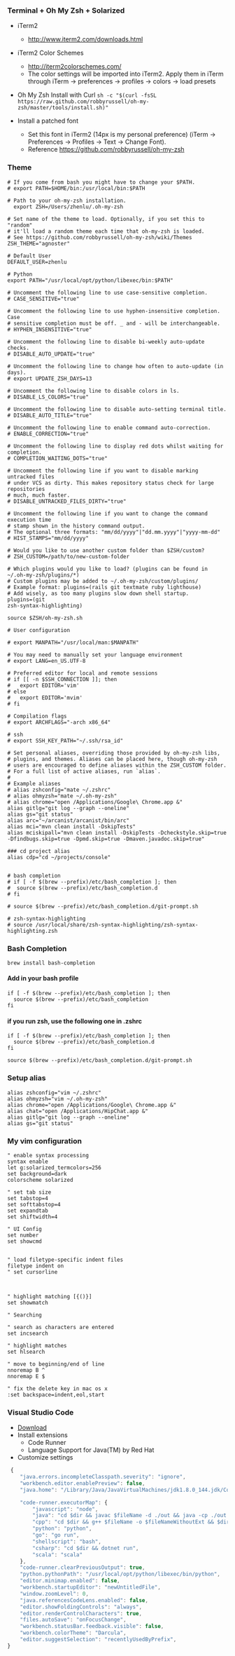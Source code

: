 ### Terminal + Oh My Zsh + Solarized
- iTerm2
  - http://www.iterm2.com/downloads.html
- iTerm2 Color Schemes
  - http://iterm2colorschemes.com/
  - The color settings will be imported into iTerm2. Apply them in iTerm through iTerm -> preferences -> profiles -> colors -> load presets

- Oh My Zsh
Install with Curl `sh -c "$(curl -fsSL https://raw.github.com/robbyrussell/oh-my-zsh/master/tools/install.sh)"`

- Install a patched font
  - Set this font in iTerm2 (14px is my personal preference) (iTerm -> Preferences -> Profiles -> Text -> Change Font).
  - Reference  https://github.com/robbyrussell/oh-my-zsh

### Theme
```
# If you come from bash you might have to change your $PATH.
# export PATH=$HOME/bin:/usr/local/bin:$PATH

# Path to your oh-my-zsh installation.
  export ZSH=/Users/zhenlu/.oh-my-zsh

# Set name of the theme to load. Optionally, if you set this to "random"
# it'll load a random theme each time that oh-my-zsh is loaded.
# See https://github.com/robbyrussell/oh-my-zsh/wiki/Themes
ZSH_THEME="agnoster"

# Default User
DEFAULT_USER=zhenlu

# Python
export PATH="/usr/local/opt/python/libexec/bin:$PATH"

# Uncomment the following line to use case-sensitive completion.
# CASE_SENSITIVE="true"

# Uncomment the following line to use hyphen-insensitive completion. Case
# sensitive completion must be off. _ and - will be interchangeable.
# HYPHEN_INSENSITIVE="true"

# Uncomment the following line to disable bi-weekly auto-update checks.
# DISABLE_AUTO_UPDATE="true"

# Uncomment the following line to change how often to auto-update (in days).
# export UPDATE_ZSH_DAYS=13

# Uncomment the following line to disable colors in ls.
# DISABLE_LS_COLORS="true"

# Uncomment the following line to disable auto-setting terminal title.
# DISABLE_AUTO_TITLE="true"

# Uncomment the following line to enable command auto-correction.
# ENABLE_CORRECTION="true"

# Uncomment the following line to display red dots whilst waiting for completion.
# COMPLETION_WAITING_DOTS="true"

# Uncomment the following line if you want to disable marking untracked files
# under VCS as dirty. This makes repository status check for large repositories
# much, much faster.
# DISABLE_UNTRACKED_FILES_DIRTY="true"

# Uncomment the following line if you want to change the command execution time
# stamp shown in the history command output.
# The optional three formats: "mm/dd/yyyy"|"dd.mm.yyyy"|"yyyy-mm-dd"
# HIST_STAMPS="mm/dd/yyyy"

# Would you like to use another custom folder than $ZSH/custom?
# ZSH_CUSTOM=/path/to/new-custom-folder

# Which plugins would you like to load? (plugins can be found in ~/.oh-my-zsh/plugins/*)
# Custom plugins may be added to ~/.oh-my-zsh/custom/plugins/
# Example format: plugins=(rails git textmate ruby lighthouse)
# Add wisely, as too many plugins slow down shell startup.
plugins=(git
zsh-syntax-highlighting)

source $ZSH/oh-my-zsh.sh

# User configuration

# export MANPATH="/usr/local/man:$MANPATH"

# You may need to manually set your language environment
# export LANG=en_US.UTF-8

# Preferred editor for local and remote sessions
# if [[ -n $SSH_CONNECTION ]]; then
#   export EDITOR='vim'
# else
#   export EDITOR='mvim'
# fi

# Compilation flags
# export ARCHFLAGS="-arch x86_64"

# ssh
# export SSH_KEY_PATH="~/.ssh/rsa_id"

# Set personal aliases, overriding those provided by oh-my-zsh libs,
# plugins, and themes. Aliases can be placed here, though oh-my-zsh
# users are encouraged to define aliases within the ZSH_CUSTOM folder.
# For a full list of active aliases, run `alias`.
#
# Example aliases
# alias zshconfig="mate ~/.zshrc"
# alias ohmyzsh="mate ~/.oh-my-zsh"
# alias chrome="open /Applications/Google\ Chrome.app &"
alias gitlg="git log --graph --oneline"
alias gs="git status"
alias arc="~/arcanist/arcanist/bin/arc"
alias mci="mvn clean install -DskipTests"
alias mciskipall="mvn clean install -DskipTests -Dcheckstyle.skip=true -Dfindbugs.skip=true -Dpmd.skip=true -Dmaven.javadoc.skip=true"

### cd project alias
alias cdp="cd ~/projects/console"


# bash completion
# if [ -f $(brew --prefix)/etc/bash_completion ]; then
#  source $(brew --prefix)/etc/bash_completion.d
# fi
 
# source $(brew --prefix)/etc/bash_completion.d/git-prompt.sh

# zsh-syntax-highlighting
# source /usr/local/share/zsh-syntax-highlighting/zsh-syntax-highlighting.zsh

```

### Bash Completion
```brew install bash-completion```
  
#### Add in your bash profile
```
if [ -f $(brew --prefix)/etc/bash_completion ]; then
  source $(brew --prefix)/etc/bash_completion
fi
```
#### if you run zsh, use the following one in .zshrc
```
if [ -f $(brew --prefix)/etc/bash_completion ]; then
  source $(brew --prefix)/etc/bash_completion.d
fi

source $(brew --prefix)/etc/bash_completion.d/git-prompt.sh
```

### Setup alias

```
alias zshconfig="vim ~/.zshrc"
alias ohmyzsh="vim ~/.oh-my-zsh"
alias chrome="open /Applications/Google\ Chrome.app &"
alias chat="open /Applications/HipChat.app &"
alias gitlg="git log --graph --oneline"
alias gs="git status"
```



### My vim configuration

```
" enable syntax processing
syntax enable
let g:solarized_termcolors=256
set background=dark
colorscheme solarized

" set tab size
set tabstop=4
set softtabstop=4
set expandtab
set shiftwidth=4

" UI Config
set number
set showcmd


" load filetype-specific indent files
filetype indent on      
" set cursorline



" highlight matching [{()}]
set showmatch           

" Searching
 
" search as characters are entered
set incsearch   
 
" highlight matches        
set hlsearch           

" move to beginning/end of line
nnoremap B ^
nnoremap E $

" fix the delete key in mac os x
:set backspace=indent,eol,start
```


### Visual Studio Code
- [Download](https://code.visualstudio.com/)
- Install extensions
  - Code Runner
  - Language Support for Java(TM) by Red Hat
- Customize settings
```javascript
 {
    "java.errors.incompleteClasspath.severity": "ignore",
    "workbench.editor.enablePreview": false,
    "java.home": "/Library/Java/JavaVirtualMachines/jdk1.8.0_144.jdk/Contents/Home",

    "code-runner.executorMap": {
        "javascript": "node",
        "java": "cd $dir && javac $fileName -d ./out && java -cp ./out $fileNameWithoutExt",
        "cpp": "cd $dir && g++ $fileName -o $fileNameWithoutExt && $dir$fileNameWithoutExt",
        "python": "python",
        "go": "go run",
        "shellscript": "bash",
        "csharp": "cd $dir && dotnet run",
        "scala": "scala"
    },
    "code-runner.clearPreviousOutput": true,
    "python.pythonPath": "/usr/local/opt/python/libexec/bin/python",
    "editor.minimap.enabled": false,
    "workbench.startupEditor": "newUntitledFile",
    "window.zoomLevel": 0,
    "java.referencesCodeLens.enabled": false,
    "editor.showFoldingControls": "always",
    "editor.renderControlCharacters": true,
    "files.autoSave": "onFocusChange",
    "workbench.statusBar.feedback.visible": false,
    "workbench.colorTheme": "Darcula",
    "editor.suggestSelection": "recentlyUsedByPrefix",
}

```
